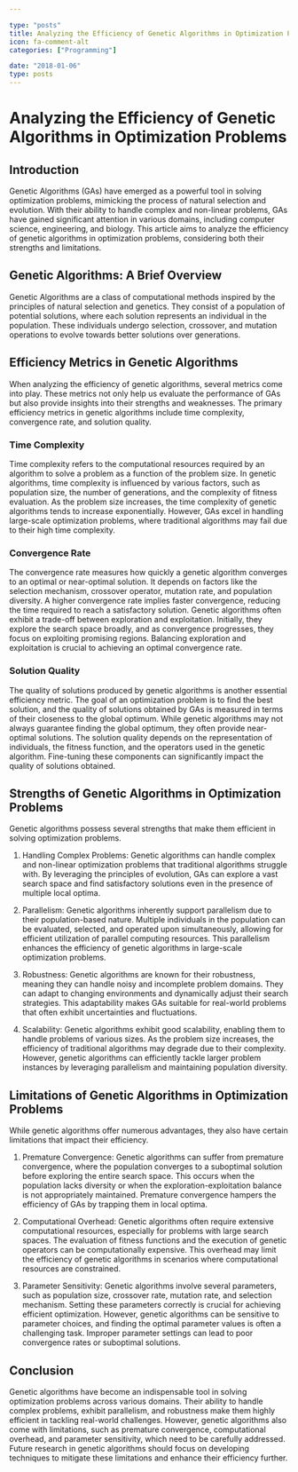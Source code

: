 ```yaml
---

type: "posts"
title: Analyzing the Efficiency of Genetic Algorithms in Optimization Problems
icon: fa-comment-alt
categories: ["Programming"]

date: "2018-01-06"
type: posts
---
```





# Analyzing the Efficiency of Genetic Algorithms in Optimization Problems

## Introduction
Genetic Algorithms (GAs) have emerged as a powerful tool in solving optimization problems, mimicking the process of natural selection and evolution. With their ability to handle complex and non-linear problems, GAs have gained significant attention in various domains, including computer science, engineering, and biology. This article aims to analyze the efficiency of genetic algorithms in optimization problems, considering both their strengths and limitations.

## Genetic Algorithms: A Brief Overview
Genetic Algorithms are a class of computational methods inspired by the principles of natural selection and genetics. They consist of a population of potential solutions, where each solution represents an individual in the population. These individuals undergo selection, crossover, and mutation operations to evolve towards better solutions over generations.

## Efficiency Metrics in Genetic Algorithms
When analyzing the efficiency of genetic algorithms, several metrics come into play. These metrics not only help us evaluate the performance of GAs but also provide insights into their strengths and weaknesses. The primary efficiency metrics in genetic algorithms include time complexity, convergence rate, and solution quality.

### Time Complexity
Time complexity refers to the computational resources required by an algorithm to solve a problem as a function of the problem size. In genetic algorithms, time complexity is influenced by various factors, such as population size, the number of generations, and the complexity of fitness evaluation. As the problem size increases, the time complexity of genetic algorithms tends to increase exponentially. However, GAs excel in handling large-scale optimization problems, where traditional algorithms may fail due to their high time complexity.

### Convergence Rate
The convergence rate measures how quickly a genetic algorithm converges to an optimal or near-optimal solution. It depends on factors like the selection mechanism, crossover operator, mutation rate, and population diversity. A higher convergence rate implies faster convergence, reducing the time required to reach a satisfactory solution. Genetic algorithms often exhibit a trade-off between exploration and exploitation. Initially, they explore the search space broadly, and as convergence progresses, they focus on exploiting promising regions. Balancing exploration and exploitation is crucial to achieving an optimal convergence rate.

### Solution Quality
The quality of solutions produced by genetic algorithms is another essential efficiency metric. The goal of an optimization problem is to find the best solution, and the quality of solutions obtained by GAs is measured in terms of their closeness to the global optimum. While genetic algorithms may not always guarantee finding the global optimum, they often provide near-optimal solutions. The solution quality depends on the representation of individuals, the fitness function, and the operators used in the genetic algorithm. Fine-tuning these components can significantly impact the quality of solutions obtained.

## Strengths of Genetic Algorithms in Optimization Problems
Genetic algorithms possess several strengths that make them efficient in solving optimization problems.

1. Handling Complex Problems: Genetic algorithms can handle complex and non-linear optimization problems that traditional algorithms struggle with. By leveraging the principles of evolution, GAs can explore a vast search space and find satisfactory solutions even in the presence of multiple local optima.

2. Parallelism: Genetic algorithms inherently support parallelism due to their population-based nature. Multiple individuals in the population can be evaluated, selected, and operated upon simultaneously, allowing for efficient utilization of parallel computing resources. This parallelism enhances the efficiency of genetic algorithms in large-scale optimization problems.

3. Robustness: Genetic algorithms are known for their robustness, meaning they can handle noisy and incomplete problem domains. They can adapt to changing environments and dynamically adjust their search strategies. This adaptability makes GAs suitable for real-world problems that often exhibit uncertainties and fluctuations.

4. Scalability: Genetic algorithms exhibit good scalability, enabling them to handle problems of various sizes. As the problem size increases, the efficiency of traditional algorithms may degrade due to their complexity. However, genetic algorithms can efficiently tackle larger problem instances by leveraging parallelism and maintaining population diversity.

## Limitations of Genetic Algorithms in Optimization Problems
While genetic algorithms offer numerous advantages, they also have certain limitations that impact their efficiency.

1. Premature Convergence: Genetic algorithms can suffer from premature convergence, where the population converges to a suboptimal solution before exploring the entire search space. This occurs when the population lacks diversity or when the exploration-exploitation balance is not appropriately maintained. Premature convergence hampers the efficiency of GAs by trapping them in local optima.

2. Computational Overhead: Genetic algorithms often require extensive computational resources, especially for problems with large search spaces. The evaluation of fitness functions and the execution of genetic operators can be computationally expensive. This overhead may limit the efficiency of genetic algorithms in scenarios where computational resources are constrained.

3. Parameter Sensitivity: Genetic algorithms involve several parameters, such as population size, crossover rate, mutation rate, and selection mechanism. Setting these parameters correctly is crucial for achieving efficient optimization. However, genetic algorithms can be sensitive to parameter choices, and finding the optimal parameter values is often a challenging task. Improper parameter settings can lead to poor convergence rates or suboptimal solutions.

## Conclusion
Genetic algorithms have become an indispensable tool in solving optimization problems across various domains. Their ability to handle complex problems, exhibit parallelism, and robustness make them highly efficient in tackling real-world challenges. However, genetic algorithms also come with limitations, such as premature convergence, computational overhead, and parameter sensitivity, which need to be carefully addressed. Future research in genetic algorithms should focus on developing techniques to mitigate these limitations and enhance their efficiency further.
